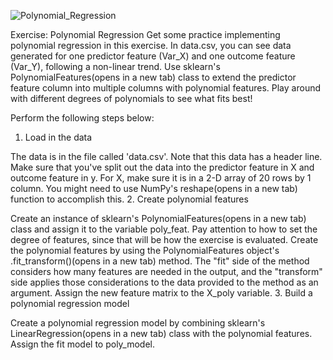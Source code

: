![Polynomial_Regression](https://github.com/BaraSedih11/Polynomial-Regression/assets/98843912/62061da3-fb5f-4f90-9c35-d1ac2befa7ca)

Exercise: Polynomial Regression
Get some practice implementing polynomial regression in this exercise. In data.csv, you can see data generated for one predictor feature (Var_X) and one outcome feature (Var_Y), following a non-linear trend. Use sklearn's PolynomialFeatures(opens in a new tab) class to extend the predictor feature column into multiple columns with polynomial features. Play around with different degrees of polynomials to see what fits best!

Perform the following steps below:
1. Load in the data

The data is in the file called 'data.csv'. Note that this data has a header line.
Make sure that you've split out the data into the predictor feature in X and outcome feature in y.
For X, make sure it is in a 2-D array of 20 rows by 1 column. You might need to use NumPy's reshape(opens in a new tab) function to accomplish this.
2. Create polynomial features

Create an instance of sklearn's PolynomialFeatures(opens in a new tab) class and assign it to the variable poly_feat. Pay attention to how to set the degree of features, since that will be how the exercise is evaluated.
Create the polynomial features by using the PolynomialFeatures object's .fit_transform()(opens in a new tab) method. The "fit" side of the method considers how many features are needed in the output, and the "transform" side applies those considerations to the data provided to the method as an argument. Assign the new feature matrix to the X_poly variable.
3. Build a polynomial regression model

Create a polynomial regression model by combining sklearn's LinearRegression(opens in a new tab) class with the polynomial features. Assign the fit model to poly_model.
